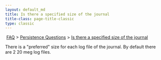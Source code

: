 ```yaml
---
layout: default_md
title: Is there a specified size of the journal 
title-class: page-title-classic
type: classic
---
```


 [FAQ](faq) > [Persistence Questions](persistence-questions) > [Is there a specified size of the journal](is-there-a-specified-size-of-the-journal)


There is a "preferred" size for each log file of the journal. By default there are 2 20 meg log files.

